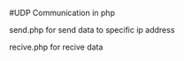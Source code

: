 #UDP Communication in php

send.php for send data to specific ip address

recive.php for recive data 

